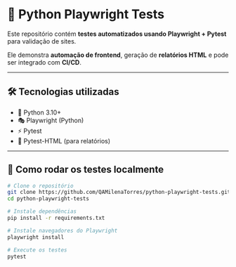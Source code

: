 # 🐍 Python Playwright Tests

Este repositório contém **testes automatizados usando Playwright + Pytest** para validação de sites.  

Ele demonstra **automação de frontend**, geração de **relatórios HTML** e pode ser integrado com **CI/CD**.

---

## 🛠 Tecnologias utilizadas

- 🐍 Python 3.10+  
- 🎭 Playwright (Python)  
- ⚡ Pytest  
- 📄 Pytest-HTML (para relatórios)  

---

## 🚀 Como rodar os testes localmente

```bash
# Clone o repositório
git clone https://github.com/QAMilenaTorres/python-playwright-tests.git
cd python-playwright-tests

# Instale dependências
pip install -r requirements.txt

# Instale navegadores do Playwright
playwright install

# Execute os testes
pytest
